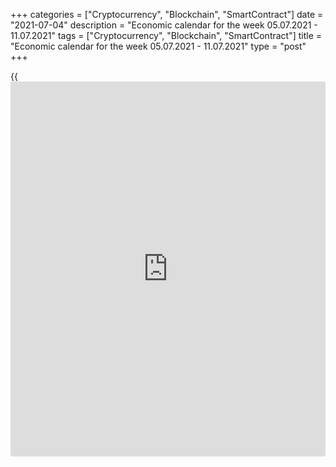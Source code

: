 +++
categories = ["Cryptocurrency", "Blockchain", "SmartContract"]
date = "2021-07-04"
description = "Economic calendar for the week 05.07.2021 - 11.07.2021"
tags = ["Cryptocurrency", "Blockchain", "SmartContract"]
title = "Economic calendar for the week 05.07.2021 - 11.07.2021"
type = "post"
+++

{{<iframe id="large-banner" src="https://www.bounty.group/#slide=26.0" width="100%" height="600" scrolling="no" style="border: 0px solid rgb(216, 221, 230); border-radius: 3px;">}}

2021-07-04

2021-07-04

Economic [calendar](https://www.fintechee.com/web-trader/) for the week 05.07.2021 – 11.07.2021Jana Kane

##  **Review of the main events of the Forex economic [calendar](https://www.fintechee.com/web-trader/) for the
next trading week (05.07.2021 – 11.07.2021)**

 **Trading on key Forex [news](https://www.letsplayfx.com/blog/forex-news-website/): next week we expect the publication of
important macro statistics from Australia, Germany, Eurozone, the US,
China, Canada, as well as the results of the RB of Australia meeting.**

The dollar rose immediately after the publication on Friday of
contradictory data provided by the US Department of Labor, according to
which the number of jobs in June increased by 850,000. The data for May
was revised upwards from +559,000 to +583,000, 5.9% from 5.8% in May.
Economists had forecast 706,000 job growth and 5.6% unemployment. The
DXY dollar index first rose to 92.75 from 92.65, but then fell to 92.45,
ending Friday with a decline, but still finishing the week with an
increase of 0.6%.

The fall in the dollar after the publication of the NFP can also
probably be associated with profit taking by many market participants at
the end of the trading week. Still, this decline is likely to be
limited. More and more factors speak in favor of the strengthening of
the dollar. Job growth was the highest since August last year and
surpassed economists' forecasts. Another positive signal for the dollar
was the reduction in the number of initial jobless claims in the week of
June 20-26 by 51,000, to 364,000, which is the minimum for the period of
the pandemic.

 The dollar is also in demand again as a defensive asset amid the
worldwide spread of the new delta strain of coronavirus.

The American stock indices S&P 500 and NASDAQ100 finished the last week
at new record highs, and the industrial DJIA with a decent gain. The
June employment report confirmed that the US economy continues to
actively recover.

Next week, financial market participants will pay attention to the
publication of important macro statistics from Australia, Germany, the
Eurozone, the US, China, Canada, as well as the results of the meeting
of the RB of Australia.

 **Traders should pay attention to the publication of the following
macro indicators:**

 ***during the coming week, new events may be added to the [calendar](https://www.fintechee.com/web-trader/) and
/ or some scheduled events may be canceled**

 ****GMT time**

###  **Monday, July 5**

###  **01:30 AUD Retail Sales Index**

Retail Sales Index is published monthly by the Australian Bureau of
Statistics and measures total retail sales. The index is often
considered an indicator of consumer confidence and reflects the health
of the retail sector in the near term. A rise in the index is usually
positive for the AUD; a decrease in the indicator will negatively affect
the AUD. Previous index value (for April) +1.1% (+0.1% preliminary
estimate for May). If the data turns out to be weaker than the previous
value, the AUD may sharply decline in the short term, but if it's above
the previous values, the AUD is likely to strengthen.

###  **Tuesday, July 6**

###  **04:30 AUD RBA's decision on interest rate. RBA's accompanying
statement**

In March 2020, the RBA made 2 rate cuts, bringing it to the level of
0.25%, and launched a quantitative easing program. At the same time, for
the 3-year government bonds of Australia, the target level of yield is
set at 0.25%. The RBA has launched a lending program for the banking
system in the amount of at least A$ 90 billion.

In early November 2020, the RB of Australia lowered its key rate again,
bringing it and its 3-year bond target to 0.10% from 0.25%, and
announced A$ 100 billion quantitative easing program to support the
incipient economic recovery.

The main negative factors for the Australian economy are weak wages
growth, a weak labor market and a slowdown in growth. Annual inflation
has remained below the RBA's target range of 2% -3% for four years.

Unemployment in the country has remained above the 5% level for many
years, unwilling to decline. Now, the Australian economy is experiencing
difficulties due to the coronavirus pandemic, which has hit the tourism
and transport sectors hard.

It is expected that at this meeting the Central Bank of Australia will
leave the rate at the current level of 0.1%, although unexpected
decisions are not ruled out.

In an accompanying statement, the leaders of the RBA will explain the
reasons for the decision on the rate. If the RBA signals the possibility
of further easing of monetary [policy](https://www.fintechee.com/policy/) in the near future, the risks of a
fall in the Australian dollar will increase.

###  **06:00 AUD Speech by the head of the RBA Philip Lowe**

In his speech, Philip Lowe will assess the current situation in the
Australian economy and comment on the bank's decision on monetary
[policy](https://www.fintechee.com/policy/).

Market participants would also like to hear Lowe's views on the outlook
for central bank [policy](https://www.fintechee.com/policy/) amid the ongoing coronavirus pandemic and
Australia's first recession in 30 years. According to Lowe, "there is no
serious argument in favor of tightening monetary [policy](https://www.fintechee.com/policy/) in the short
term," and "it will be some time before interest rates rise."

Any signals from him regarding a change in the plans of the RBA's
monetary [policy](https://www.fintechee.com/policy/) will cause a sharp increase in volatility in the AUD
trading and on the Australian stock market. If he does not touch upon
the topic of monetary [policy](https://www.fintechee.com/policy/), the market reaction to his speech will be
weak.

###  **09:00 EUR Retail sales in the Eurozone**

Retail sales is a major consumer spending indicator that shows the
change in retail sales. A high result strengthens the euro, and vice
versa, a low result weakens it. Forecast for May: +4.1% (+7.9% yoy)
against -3.1% and + 23.9% (yoy) in March, +3.0% and -2.9% (in annual
[terms](https://www.fintechee.com/terms/)) in February, -5.9% and -6.4% (in annual [terms](https://www.fintechee.com/terms/)) in January. The
data suggests that, despite the rise in indices, retail sales have not
yet reached pre-coronavirus levels after a sharp drop in March-April
2020, when strict quarantine measures were in force in Europe.
Nevertheless, better-than-expected data is likely to have a positive
effect on the euro.

###  **14:00 USD** Services PMI from ISM

This indicator assesses the state of the services sector in the US
economy. These services sectors (as opposed to the manufacturing sector)
have practically no impact on the country's GDP.

This indicator came out with a value of 64.0 in May, and 55.3 in
February. A result above 50 is seen as positive for the USD. However, a
relative decline in the index could negatively affect the dollar in the
short term. Forecast for June: 63.5, which is likely to have a positive
overall effect on the USD.

###  **Wednesday, July 7**

###  **18:00 USD Minutes of the June meeting of the Fed Open Market
Committee ("FOMC minutes")**

The publication of the minutes is extremely important for determining
the course of the current Fed [policy](https://www.fintechee.com/policy/) and the prospects for raising
interest of the rates in the United States. The volatility of trading in
financial markets during the publication of the minutes usually
increases, since the text often contains either changes or clarifying
details regarding the results of the last FOMC meeting.

As you know, following the results of the next meeting, which ended on
June 16, the Fed leaders kept key interest rates in the range of 0.00%
-0.25%, and the volume of the QE asset purchase program at the level of
$120 billion per month. The accompanying statement said that the Fed
will continue to adhere to the current parameters of monetary [policy](https://www.fintechee.com/policy/)
until the target levels for inflation and maximum employment are
reached, and the level of interest rates will not change.

Recently, more and more often you can hear contradictory statements from
the Fed leaders, which seem to have completely confused market
participants. Some of the leaders of the Fed are of the opinion that it
is possible to start curtailing the stimulus [policy](https://www.fintechee.com/policy/) earlier than it was
planned earlier.

The soft tone of the minutes will have a positive effect on stock
indices and negatively on the US dollar. The tough rhetoric of the Fed
leaders regarding the prospects for monetary [policy](https://www.fintechee.com/policy/) will push the dollar
to further growth.

###  **Thursday, July 8**

###  **02:15 AUD Speech by the head of the RBA Philip Lowe**

In his speech, Philip Lowy will assess the current situation in the
Australian economy and point out further plans for the monetary [policy](https://www.fintechee.com/policy/)
of the department.

Market participants would also like to hear Lowe's views on central bank
[policy](https://www.fintechee.com/policy/) amid the ongoing coronavirus pandemic and Australia's first
recession in 30 years. According to Lowe, "there is no serious argument
in favor of tightening monetary [policy](https://www.fintechee.com/policy/) in the short term," and "it will
be some time before interest rates rise."

Any signals from him regarding a change in the plans of the RBA's
monetary [policy](https://www.fintechee.com/policy/) will cause a sharp increase in volatility in the AUD
trading and on the Australian stock market. If he does not touch upon
the topic of monetary [policy](https://www.fintechee.com/policy/), the market reaction to his speech will be
weak.

###  **Friday, July 9**

###  **01:30 CNY Consumer Price Index (CPI)**

The National Bureau of Statistics of China will release another monthly
data reflecting the dynamics of consumer prices in China. The rise in
consumer prices could trigger an acceleration in inflation, which could
force the People's Bank of China to take measures aimed at tightening
fiscal [policy](https://www.fintechee.com/policy/). Increased growth in consumer inflation may cause
appreciation of the yuan, a weak result will put pressure on the yuan.

China's economy, according to various estimates, is already the largest
in the world, pushing the US economy into second place. Therefore, the
publication of important macroeconomic indicators of this country has a
significant impact on world financial markets, primarily on the
positions of the yuan, other Asian currencies, the dollar, commodity
currencies, as well as on Chinese and Asian stock indices. China is the
largest buyer of raw materials and a supplier of the widest range of
finished products to the world commodity market.

In January 2021, the growth of the consumer inflation index amounted to
+1.0% (-0.3% in annual [terms](https://www.fintechee.com/terms/)), in February +0.6% (-0.2% in annual
[terms](https://www.fintechee.com/terms/)), and in May -0.2 % (+1.3% in annual [terms](https://www.fintechee.com/terms/)).

Deterioration in macroeconomic indicators, including a decrease in
consumer inflation, may negatively affect the positions of the yuan, as
well as commodity currencies such as the Canadian, Australian, and New
Zealand dollars. To a greater extent, this applies to the Australian
dollar, since China is Australia's largest trade and economic partner.

According to the forecast, the consumer price index is expected to grow
by zero in May, but an increase of +1.4% in annual [terms](https://www.fintechee.com/terms/).

The rise in the consumer inflation index will have a positive effect on
the quotes of the yuan, as well as commodity currencies. However, the
data is worse than forecast and the relative decline in CPI may
negatively affect them.

###  **12:30 CAD Unemployment rate in Canada**

Statistics Canada is to publish data on the country's labor market for
June. Unemployment has risen in Canada in recent months amid massive
business closures due to coronavirus and layoffs. Unemployment rose from
the usual 5.6% - 5.7% to 7.8% in March and already up to 13.7% in May
2020. If unemployment continues to rise, the Canadian dollar will
decline. If the data is better than the previous value, the Canadian
dollar will strengthen. A decrease in the unemployment rate is a
positive factor for the CAD, an increase in unemployment is a negative
factor. Unemployment is expected to be 8.2% in June (against 8.2% in
May, 8.1% in April, 7.5% in March, 8.2% in February, 9.4% in January,
8.8% in December, 8.6% in November).

## Price chart of AUDUSD in real time mode

The content of this article reflects the author’s opinion and does not
necessarily reflect the official position of LiteForex. The material
published on this page is provided for informational purposes only and
should not be considered as the provision of investment advice for the
purposes of Directive 2004/39/EC.

Rate this article:

{{value}}

( {{count}} {{title}} )